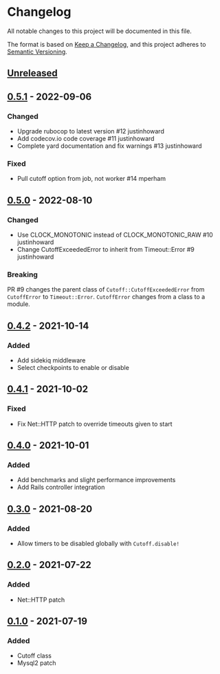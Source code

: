 # Changelog

All notable changes to this project will be documented in this file.

The format is based on [Keep a Changelog](https://keepachangelog.com/en/1.0.0/),
and this project adheres to [Semantic Versioning](https://semver.org/spec/v2.0.0.html).

## [Unreleased]

## [0.5.1] - 2022-09-06

### Changed

- Upgrade rubocop to latest version #12 justinhoward
- Add codecov.io code coverage #11 justinhoward
- Complete yard documentation and fix warnings #13 justinhoward

### Fixed

- Pull cutoff option from job, not worker #14 mperham

## [0.5.0] - 2022-08-10

### Changed

- Use CLOCK_MONOTONIC instead of CLOCK_MONOTONIC_RAW #10 justinhoward
- Change CutoffExceededError to inherit from Timeout::Error #9 justinhoward

### Breaking

PR #9 changes the parent class of `Cutoff::CutoffExceededError` from `CutoffError`
to `Timeout::Error`. `CutoffError` changes from a class to a module.

## [0.4.2] - 2021-10-14

### Added

- Add sidekiq middleware
- Select checkpoints to enable or disable

## [0.4.1] - 2021-10-02

### Fixed

- Fix Net::HTTP patch to override timeouts given to start

## [0.4.0] - 2021-10-01

### Added

- Add benchmarks and slight performance improvements
- Add Rails controller integration

## [0.3.0] - 2021-08-20

### Added

- Allow timers to be disabled globally with `Cutoff.disable!`

## [0.2.0] - 2021-07-22

### Added

- Net::HTTP patch

## [0.1.0] - 2021-07-19

### Added

- Cutoff class
- Mysql2 patch

[Unreleased]: https://github.com/justinhoward/cutoff/compare/v0.5.1...HEAD
[0.5.1]: https://github.com/justinhoward/cutoff/compare/v0.5.0...v0.5.1
[0.5.0]: https://github.com/justinhoward/cutoff/compare/v0.4.2...v0.5.0
[0.4.2]: https://github.com/justinhoward/cutoff/compare/v0.4.1...v0.4.2
[0.4.1]: https://github.com/justinhoward/cutoff/compare/v0.4.0...v0.4.1
[0.4.0]: https://github.com/justinhoward/cutoff/compare/v0.3.0...v0.4.0
[0.3.0]: https://github.com/justinhoward/cutoff/compare/v0.2.0...v0.3.0
[0.2.0]: https://github.com/justinhoward/cutoff/compare/v0.1.0...v0.2.0
[0.1.0]: https://github.com/justinhoward/cutoff/releases/tag/v0.1.0
